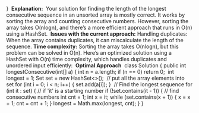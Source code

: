}
​
**Explanation:**
​
Your solution for finding the length of the longest consecutive sequence in an unsorted array is mostly correct. It works by sorting the array and counting consecutive numbers. However, sorting the array takes O(nlogn), and there’s a more efficient approach that runs in O(n) using a HashSet.
​
**Issues with the current approach:**
Handling duplicates: When the array contains duplicates, it can miscalculate the length of the sequence.
**Time complexity:**
Sorting the array takes O(nlogn), but this problem can be solved in O(n).
Here’s an optimized solution using a HashSet with O(n) time complexity, which handles duplicates and unordered input efficiently:
​
**Optimal Approach**
​
class Solution {
public int longestConsecutive(int[] a) {
int n = a.length;
if (n == 0)
return 0;
​
int longest = 1;
Set<Integer> set = new HashSet<>();
​
// put all the array elements into set
for (int i = 0; i < n; i++) {
set.add(a[i]);
}
​
// Find the longest sequence
for (int it : set) {
// if 'it' is a starting number
if (!set.contains(it - 1)) {
// find consecutive numbers
int cnt = 1;
int x = it;
while (set.contains(x + 1)) {
x = x + 1;
cnt = cnt + 1;
}
longest = Math.max(longest, cnt);
}
}